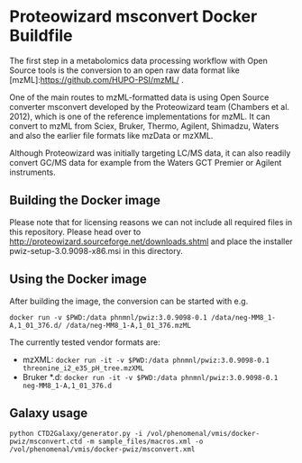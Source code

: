 # Proteowizard msconvert Docker Buildfile

The first step in a metabolomics data processing workflow with Open
Source tools is the conversion to an open raw data format like
[mzML]:https://github.com/HUPO-PSI/mzML/ .

One of the main routes to mzML-formatted data is using Open Source converter
msconvert developed by the Proteowizard team (Chambers et al. 2012), 
which is one of the reference implementations for mzML. It can convert 
to mzML from Sciex, Bruker, Thermo, Agilent, Shimadzu, Waters 
and also the earlier file formats like mzData or mzXML.

Although Proteowizard was initially targeting LC/MS data, it can also readily 
convert GC/MS data for example from the Waters GCT Premier or Agilent instruments.

## Building the Docker image

Please note that for licensing reasons we can not include all required 
files in this repository. Please head over to http://proteowizard.sourceforge.net/downloads.shtml
and place the installer pwiz-setup-3.0.9098-x86.msi in this directory.

## Using the Docker image

After building the image, the conversion can be started with e.g. 

`docker run -v $PWD:/data phnmnl/pwiz:3.0.9098-0.1 /data/neg-MM8_1-A,1_01_376.d/
/data/neg-MM8_1-A,1_01_376.mzML`

The currently tested vendor formats are:

* mzXML: `docker run -it -v $PWD:/data phnmnl/pwiz:3.0.9098-0.1 threonine_i2_e35_pH_tree.mzXML`
* Bruker *.d: `docker run -it -v $PWD:/data phnmnl/pwiz:3.0.9098-0.1 neg-MM8_1-A,1_01_376.d`

## Galaxy usage

`python CTD2Galaxy/generator.py -i /vol/phenomenal/vmis/docker-pwiz/msconvert.ctd -m sample_files/macros.xml -o /vol/phenomenal/vmis/docker-pwiz/msconvert.xml`










